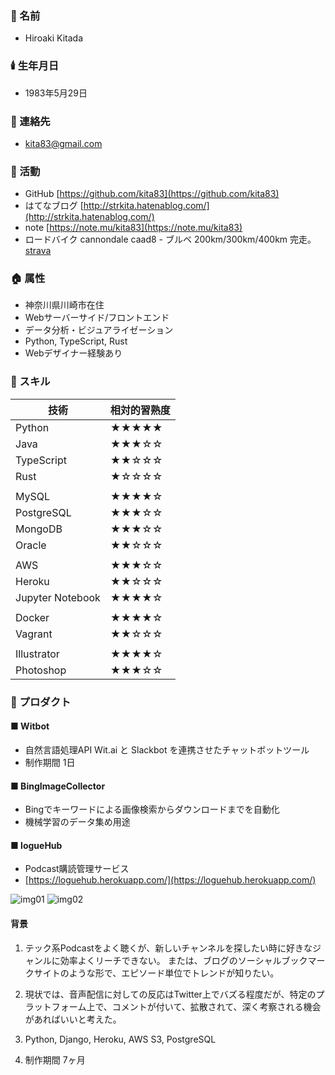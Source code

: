 <a name="基本情報"></a>
### 🙊 名前
- Hiroaki Kitada

### 🕯️ 生年月日
- 1983年5月29日

### 📮 連絡先
- kita83@gmail.com  

### 🚴 活動
- GitHub [https://github.com/kita83](https://github.com/kita83)  
- はてなブログ [http://strkita.hatenablog.com/](http://strkita.hatenablog.com/)  
- note [https://note.mu/kita83](https://note.mu/kita83)
- ロードバイク cannondale caad8 - ブルベ 200km/300km/400km 完走。 [strava](https://www.strava.com/athletes/kita83)  
  
<a name="属性"></a>
### 🏠 属性
- 神奈川県川崎市在住
- Webサーバーサイド/フロントエンド
- データ分析・ビジュアライゼーション
- Python, TypeScript, Rust
- Webデザイナー経験あり

<a name="スキル"></a>
### 🚀 スキル

| 技術       | 相対的習熟度 |
|--------------|-------|
| Python       | ★★★★★ |
| Java         | ★★★☆☆ |
| TypeScript   | ★★☆☆☆ |
| Rust         | ★☆☆☆☆ |
|              |       |     
| MySQL        | ★★★★☆ |
| PostgreSQL   | ★★★☆☆ |
| MongoDB      | ★★★☆☆ |     
| Oracle       | ★★☆☆☆ |     
|              |       |     
| AWS          | ★★★☆☆ |
| Heroku       | ★★☆☆☆ |     
| Jupyter Notebook | ★★★★☆ | 
|              |       |     
| Docker       | ★★★★☆ |     
| Vagrant      | ★★☆☆☆ |     
|              |       |     
| Illustrator  | ★★★★☆ |     
| Photoshop    | ★★★☆☆ |      

<a name="プロダクト"></a>
### 🌳 プロダクト
#### ■ Witbot
- 自然言語処理API Wit.ai と Slackbot を連携させたチャットボットツール
- 制作期間 1日

#### ■ BingImageCollector
- Bingでキーワードによる画像検索からダウンロードまでを自動化
- 機械学習のデータ集め用途

#### ■ logueHub
- Podcast購読管理サービス
- [https://loguehub.herokuapp.com/](https://loguehub.herokuapp.com/)
  
![img01](https://raw.github.com/kita83/kita83.github.io/images/2018-05-12_233641.png)
![img02](https://raw.github.com/kita83/kita83.github.io/images/2018-05-19_172621.png)

#### 背景
1. テック系Podcastをよく聴くが、新しいチャンネルを探したい時に好きなジャンルに効率よくリーチできない。
または、ブログのソーシャルブックマークサイトのような形で、エピソード単位でトレンドが知りたい。  

2. 現状では、音声配信に対しての反応はTwitter上でバズる程度だが、特定のプラットフォーム上で、コメントが付いて、拡散されて、深く考察される機会があればいいと考えた。  

3. Python, Django, Heroku, AWS S3, PostgreSQL  

4. 制作期間 7ヶ月
